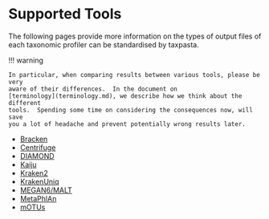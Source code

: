 # Supported Tools

The following pages provide more information on the types of output files of
each taxonomic profiler can be standardised by taxpasta.

!!! warning

    In particular, when comparing results between various tools, please be very
    aware of their differences.  In the document on
    [terminology](terminology.md), we describe how we think about the different
    tools.  Spending some time on considering the consequences now, will save
    you a lot of headache and prevent potentially wrong results later.

-   [Bracken](bracken.md)
-   [Centrifuge](centrifuge.md)
-   [DIAMOND](diamond.md)
-   [Kaiju](kaiju.md)
-   [Kraken2](kraken2.md)
-   [KrakenUniq](krakenuniq.md)
-   [MEGAN6/MALT](megan6.md)
-   [MetaPhlAn](metaphlan.md)
-   [mOTUs](motus.md)
